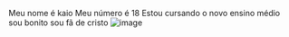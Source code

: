Meu nome é kaio
Meu número é 18
Estou cursando o novo ensino médio
sou bonito
sou fã de cristo
![image](https://github.com/kakanaopara/kakanaopara/assets/141048673/2025f7a4-18e3-4ab3-a982-394264653bc3)
